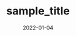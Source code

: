 ---
title:  "sample_title"
excerpt: "카테고리, 태그, 날짜 테스트"

categories:
  - Blog

toc: true
toc_sticky: true
 
date: 2022-01-04
last_modified_at: 2022-01-04
---